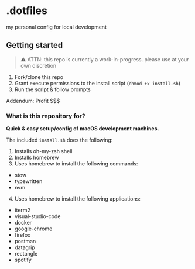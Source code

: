 # .dotfiles
my personal config for local development

## Getting started
> :warning: ATTN: this repo is currently a work-in-progress. please use at your own discretion

1. Fork/clone this repo
2. Grant execute permissions to the install script (`chmod +x install.sh`)
3. Run the script & follow prompts

Addendum: Profit $$$

### What is this repository for?
**Quick & easy setup/config of macOS development machines.**

The included `install.sh` does the following:
1. Installs oh-my-zsh shell 
2. Installs homebrew
3. Uses homebrew to install the following commands:
  - stow
  - typewritten
  - nvm
4. Uses homebrew to install the following applications:
  - iterm2
  - visual-studio-code
  - docker
  - google-chrome
  - firefox
  - postman
  - datagrip
  - rectangle
  - spotify
